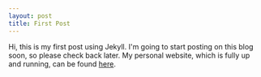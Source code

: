 ```yaml
---
layout: post
title: First Post
---
```


Hi, this is my first post using Jekyll. I'm going to start posting on this blog soon, so please check back later. My personal website, which is fully up and running, can be found [here](http://hayleyanderson.us).